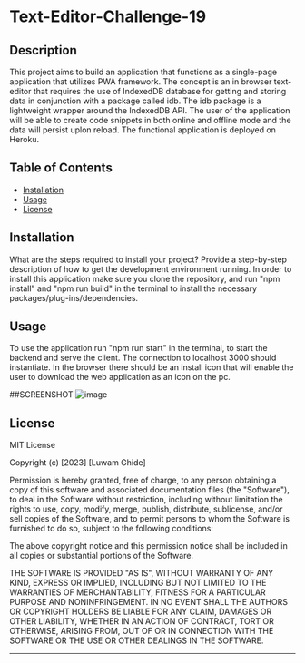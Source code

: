 # Text-Editor-Challenge-19

## Description
This project aims to build an application that functions as a single-page application that utilizes PWA framework. The concept is an in browser text-editor
that requires the use of IndexedDB database for getting and storing data in conjunction with a package called idb. The idb package is a lightweight wrapper 
around the IndexedDB API. The user of the application will be able to create code snippets in both online and offline mode and the data will persist uplon reload.
The functional application is deployed on Heroku.

## Table of Contents 

- [Installation](#installation)
- [Usage](#usage)
- [License](#license)

## Installation

What are the steps required to install your project? Provide a step-by-step description of how to get the development environment running.
In order to install this application make sure you clone the repository, and run "npm install" and "npm run build" in the terminal  to install the
necessary packages/plug-ins/dependencies.
## Usage
To use the application run "npm run start" in the terminal, to start the backend and serve the client. The connection to localhost 3000 should instantiate. 
In the browser there should be an install icon that will enable the user to download the web application as an icon on the pc.

##SCREENSHOT ![image](https://user-images.githubusercontent.com/111549689/218917368-c2b345bf-e13e-4bf9-b419-de67714a0c81.png)

## License

 MIT License

Copyright (c) [2023] [Luwam Ghide]

Permission is hereby granted, free of charge, to any person obtaining a copy
of this software and associated documentation files (the "Software"), to deal
in the Software without restriction, including without limitation the rights
to use, copy, modify, merge, publish, distribute, sublicense, and/or sell
copies of the Software, and to permit persons to whom the Software is
furnished to do so, subject to the following conditions:

The above copyright notice and this permission notice shall be included in all
copies or substantial portions of the Software.

THE SOFTWARE IS PROVIDED "AS IS", WITHOUT WARRANTY OF ANY KIND, EXPRESS OR
IMPLIED, INCLUDING BUT NOT LIMITED TO THE WARRANTIES OF MERCHANTABILITY,
FITNESS FOR A PARTICULAR PURPOSE AND NONINFRINGEMENT. IN NO EVENT SHALL THE
AUTHORS OR COPYRIGHT HOLDERS BE LIABLE FOR ANY CLAIM, DAMAGES OR OTHER
LIABILITY, WHETHER IN AN ACTION OF CONTRACT, TORT OR OTHERWISE, ARISING FROM,
OUT OF OR IN CONNECTION WITH THE SOFTWARE OR THE USE OR OTHER DEALINGS IN THE
SOFTWARE.

---
